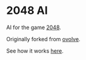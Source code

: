 # 2048 AI

AI for the game [2048](https://github.com/gabrielecirulli/2048).

Originally forked from [ovolve](https://github.com/ovolve/2048-AI). 

See how it works [here](https://twenty48-solver.herokuapp.com/index.html).